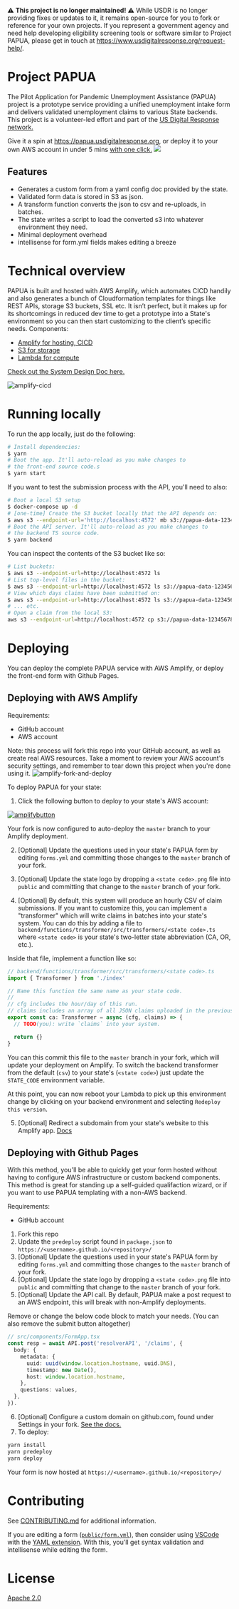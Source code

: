 ⚠️ **This project is no longer maintained!** ⚠️ While USDR is no longer providing fixes or updates to it, it remains open-source for you to fork or reference for your own projects. If you represent a government agency and need help developing eligibility screening tools or software similar to Project PAPUA, please get in touch at https://www.usdigitalresponse.org/request-help/.


# Project PAPUA

The Pilot Application for Pandemic Unemployment Assistance (PAPUA) project is a prototype service providing a unified unemployment intake form and delivers validated unemployment claims to various State backends. This project is a volunteer-led effort and part of the [US Digital Response network.][1]

Give it a spin at https://papua.usdigitalresponse.org, or deploy it to your own AWS account in under 5 mins [with one click.](#deploying)
![](./media/validation.gif)

## Features

- Generates a custom form from a yaml config doc provided by the state.
- Validated form data is stored in S3 as json.
- A transform function converts the json to csv and re-uploads, in batches.
- The state writes a script to load the converted s3 into whatever environment they need.
- Minimal deployment overhead
- intellisense for form.yml fields makes editing a breeze

# Technical overview

PAPUA is built and hosted with AWS Amplify, which automates CICD handily and also generates a bunch of Cloudformation templates for things like REST APIs, storage S3 buckets, SSL etc. It isn’t perfect, but it makes up for its shortcomings in reduced dev time to get a prototype into a State's environment so you can then start customizing to the client’s specific needs.
Components:

- [Amplify for hosting, CICD][2]
- [S3 for storage][3]
- [Lambda for compute][4]

[Check out the System Design Doc here.][5]

![amplify-cicd](./media/amplify-cicd.png)

# Running locally

To run the app locally, just do the following:

```bash
# Install dependencies:
$ yarn
# Boot the app. It'll auto-reload as you make changes to
# the front-end source code.s
$ yarn start
```

If you want to test the submission process with the API, you'll need to also:

```bash
# Boot a local S3 setup
$ docker-compose up -d
# [one-time] Create the S3 bucket locally that the API depends on:
$ aws s3 --endpoint-url='http://localhost:4572' mb s3://papua-data-123456789
# Boot the API server. It'll auto-reload as you make changes to
# the backend TS source code.
$ yarn backend
```

You can inspect the contents of the S3 bucket like so:

```bash
# List buckets:
$ aws s3 --endpoint-url=http://localhost:4572 ls
# List top-level files in the bucket:
$ aws s3 --endpoint-url=http://localhost:4572 ls s3://papua-data-123456789/
# View which days claims have been submitted on:
$ aws s3 --endpoint-url=http://localhost:4572 ls s3://papua-data-123456789/claims/
# ... etc.
# Open a claim from the local S3:
aws s3 --endpoint-url=http://localhost:4572 cp s3://papua-data-123456789/claims/day=2020-04-18/hour=16/3.json - | jq .
```

# Deploying

You can deploy the complete PAPUA service with AWS Amplify, or deploy the front-end form with Github Pages.

## Deploying with AWS Amplify

Requirements:

- GitHub account
- AWS account

Note: this process will fork this repo into your GitHub account, as well as create real AWS resources. Take a moment to review your AWS account's security settings, and remember to tear down this project when you're done using it.
![amplify-fork-and-deploy](./media/amplify-deployment-flow.png)

To deploy PAPUA for your state:

1. Click the following button to deploy to your state's AWS account:

[![amplifybutton](https://oneclick.amplifyapp.com/button.svg)](https://console.aws.amazon.com/amplify/home#/deploy?repo=https://github.com/usdigitalresponse/project-papua)

Your fork is now configured to auto-deploy the `master` branch to your Amplify deployment.

2. [Optional] Update the questions used in your state's PAPUA form by editing `forms.yml` and committing those changes to the `master` branch of your fork.

3. [Optional] Update the state logo by dropping a `<state code>.png` file into `public` and committing that change to the `master` branch of your fork.

4. [Optional] By default, this system will produce an hourly CSV of claim submissions. If you want to customize this, you can implement a "transformer" which will write claims in batches into your state's system. You can do this by adding a file to `backend/functions/transformer/src/transformers/<state code>.ts` where `<state code>` is your state's two-letter state abbreviation (CA, OR, etc.).

Inside that file, implement a function like so:

```ts
// backend/functions/transformer/src/transformers/<state code>.ts
import { Transformer } from './index'

// Name this function the same name as your state code.
//
// cfg includes the hour/day of this run.
// claims includes an array of all JSON claims uploaded in the previous hour.
export const ca: Transformer = async (cfg, claims) => {
  // TODO(you): write `claims` into your system.

  return {}
}
```

You can this commit this file to the `master` branch in your fork, which will update your deployment on Amplify. To switch the backend transformer from the default (`csv`) to your state's (`<state code>`) just update the `STATE_CODE` environment variable.

At this point, you can now reboot your Lambda to pick up this environment change by clicking on your backend environment and selecting `Redeploy this version`.

5. [Optional] Redirect a subdomain from your state's website to this Amplify app. [Docs][6]

## Deploying with Github Pages

With this method, you'll be able to quickly get your form hosted without having to configure AWS infrastructure or custom backend components. This method is great for standing up a self-guided qualifaction wizard, or if you want to use PAPUA templating with a non-AWS backend.

Requirements:

- GitHub account

1. Fork this repo
2. Update the `predeploy` script found in `package.json` to `https://<username>.github.io/<repository>/`
3. [Optional] Update the questions used in your state's PAPUA form by editing `forms.yml` and committing those changes to the `master` branch of your fork.
4. [Optional] Update the state logo by dropping a `<state code>.png` file into `public` and committing that change to the `master` branch of your fork.
5. [Optional] Update the API call. By default, PAPUA make a post request to an AWS endpoint, this will break with non-Amplify deployments.

Remove or change the below code block to match your needs. (You can also remove the submit button altogether)

```ts
// src/components/FormApp.tsx
const resp = await API.post('resolverAPI', '/claims', {
  body: {
    metadata: {
      uuid: uuid(window.location.hostname, uuid.DNS),
      timestamp: new Date(),
      host: window.location.hostname,
    },
    questions: values,
  },
}).
```

6. [Optional] Configure a custom domain on github.com, found under Settings in your fork. [See the docs.][7]
7. To deploy:

```bash
yarn install
yarn predeploy
yarn deploy
```

Your form is now hosted at `https://<username>.github.io/<repository>/`

# Contributing

See [CONTRIBUTING.md](CONTRIBUTING.md) for additional information.

If you are editing a form ([`public/form.yml`](public/form.yml)), then consider using [VSCode][8] with the [YAML extension][9]. With this, you'll get syntax validation and intellisense while editing the form.

# License

[Apache 2.0](LICENSE)

[1]: https://www.usdigitalresponse.org/
[2]: https://aws.amazon.com/amplify/
[3]: https://docs.aws.amazon.com/AmazonS3/latest/dev/Welcome.html
[4]: https://aws.amazon.com/lambda/
[5]: https://docs.google.com/document/d/1Jntt7jOtc_5Qj4SP7GdC4u3Uyg9z_kU6jsm3CpCaeWU/edit?usp=sharing
[6]: https://docs.aws.amazon.com/amplify/latest/userguide/custom-domains.html
[7]: https://help.github.com/en/github/working-with-github-pages/managing-a-custom-domain-for-your-github-pages-site
[8]: https://code.visualstudio.com/
[9]: https://marketplace.visualstudio.com/items?itemName=redhat.vscode-yaml
